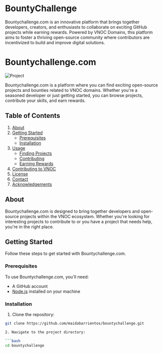 # BountyChallenge
Bountychallenge.com is an innovative platform that brings together developers, creators, and enthusiasts to collaborate on exciting GitHub projects while earning rewards. Powered by VNOC Domains, this platform aims to foster a thriving open-source community where contributors are incentivized to build and improve digital solutions.

# Bountychallenge.com

![Project ]([https://vnoclogos.s3-us-west-1.amazonaws.com/logo-bountychallenge-onwhite.png])

Bountychallenge.com is a platform where you can find exciting open-source projects and bounties related to VNOC domains. Whether you're a seasoned developer or just getting started, you can browse projects, contribute your skills, and earn rewards.

## Table of Contents

1. [About](#about)
2. [Getting Started](#getting-started)
   - [Prerequisites](#prerequisites)
   - [Installation](#installation)
3. [Usage](#usage)
   - [Finding Projects](#finding-projects)
   - [Contributing](#contributing)
   - [Earning Rewards](#earning-rewards)
4. [Contributing to VNOC](#contributing-to-vnoc)
5. [License](#license)
6. [Contact](#contact)
7. [Acknowledgements](#acknowledgements)

## About

Bountychallenge.com is designed to bring together developers and open-source projects within the VNOC ecosystem. Whether you're looking for interesting projects to contribute to or you have a project that needs help, you're in the right place.

## Getting Started

Follow these steps to get started with Bountychallenge.com.

### Prerequisites

To use Bountychallenge.com, you'll need:

- A GitHub account
- [Node.js](https://nodejs.org/) installed on your machine

### Installation

1. Clone the repository:

```bash
git clone https://github.com/maidabarrientos/bountychallenge.git

2. Navigate to the project directory:

```bash
cd bountychallenge



